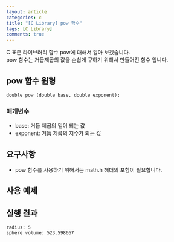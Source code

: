 ```yaml
---
layout: article
categories: c
title: "[C Library] pow 함수"
tags: [C Library]
comments: true
---
```


C 표준 라이브러리 함수 pow에 대해서 알아 보겠습니다.<br>
pow 함수는 거듭제곱의 값을 손쉽게 구하기 위해서 만들어진 함수 입니다.

## pow 함수 원형
```
double pow (double base, double exponent);
```
### 매개변수
- base:  거듭 제곱의 밑이 되는 값
- exponent: 거듭 제곱의 지수가 되는 값

## 요구사항
- pow 함수를 사용하기 위해서는 math.h 헤더의 포함이 필요합니다.

## 사용 예제
<script src="https://gist.github.com/junne47/1364289aaa5431d99cc300c5977b0d75.js"></script>

## 실행 결과
```
radius: 5
sphere volume: 523.598667
```
